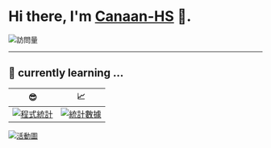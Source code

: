 # Hi there, I'm [Canaan-HS](https://github.com/Canaan-HS) :wave:.
![訪問量](https://profile-counter.glitch.me/Canaan-HS/count.svg)

---

## :seedling: currently learning ...

| :sunglasses: | :chart_with_upwards_trend: |
|  :----:  | :----: |
| [![程式統計](https://github-readme-stats.vercel.app/api/top-langs/?username=Canaan-HS&langs_count=7&locale=zh-tw&layout=pie&theme=)](https://github.com/anuraghazra/github-readme-stats) | [![統計數據](https://github-readme-stats.vercel.app/api?username=Canaan-HS&show_icons=true&include_all_commits=true&rank_icon=percentile&show=reviews,discussions_started,discussions_answered,prs_merged&locale=zh-tw&card_width=650px&theme=)](https://github.com/anuraghazra/github-readme-stats) |

[![活動圖](https://github-readme-activity-graph.vercel.app/graph?username=Canaan-HS&custom_title=活動紀錄&theme=react-dark)](https://github.com/ashutosh00710/github-readme-activity-graph)
